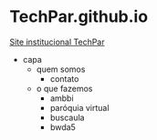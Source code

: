 # TechPar.github.io

[Site institucional TechPar](https://techpar.github.io)

- capa
  - quem somos
    - contato
  - o que fazemos
    - ambbi
    - paróquia virtual
    - buscaula
    - bwda5
